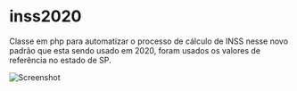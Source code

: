 # inss2020
Classe em php para automatizar o processo de cálculo de INSS nesse novo padrão que esta sendo usado em 2020, foram usados os valores de referência no estado de SP.

![Screenshot](images/screenshot.png)
